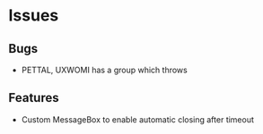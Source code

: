 # Issues

## Bugs
* PETTAL, UXWOMI has a group which throws

## Features
* Custom MessageBox to enable automatic closing after timeout